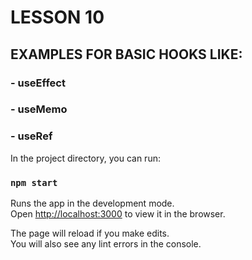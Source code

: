 # LESSON 10

## EXAMPLES FOR BASIC HOOKS LIKE:

### - useEffect

### - useMemo

### - useRef

In the project directory, you can run:

### `npm start`

Runs the app in the development mode.\
Open [http://localhost:3000](http://localhost:3000) to view it in the browser.

The page will reload if you make edits.\
You will also see any lint errors in the console.
